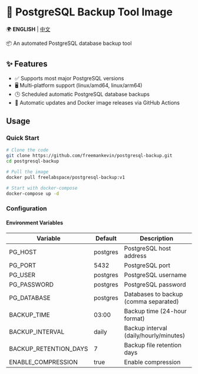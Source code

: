 # 🐘 PostgreSQL Backup Tool Image

🌍 **ENGLISH** | [中文](README.md)

📦 An automated PostgreSQL database backup tool


## ✨ Features
- ✅ Supports most major PostgreSQL versions
- 🖥️ Multi-platform support (linux/amd64, linux/arm64)
- 🕒 Scheduled automatic PostgreSQL database backups
- 🔄 Automatic updates and Docker image releases via GitHub Actions

## Usage

### Quick Start
```bash
# Clone the code
git clone https://github.com/freemankevin/postgresql-backup.git
cd postgresql-backup

# Pull the image
docker pull freelabspace/postgresql-backup:v1

# Start with docker-compose
docker-compose up -d
```

### Configuration

#### Environment Variables
| Variable | Default | Description |
|----------|---------|-------------|
| PG_HOST | postgres | PostgreSQL host address |
| PG_PORT | 5432 | PostgreSQL port |
| PG_USER | postgres | PostgreSQL username |
| PG_PASSWORD | postgres | PostgreSQL password |
| PG_DATABASE | postgres | Databases to backup (comma separated) |
| BACKUP_TIME | 03:00 | Backup time (24-hour format) |
| BACKUP_INTERVAL | daily | Backup interval (daily/hourly/minutes) |
| BACKUP_RETENTION_DAYS | 7 | Backup file retention days |
| ENABLE_COMPRESSION | true | Enable compression |
